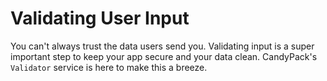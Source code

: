 # Validating User Input

You can't always trust the data users send you. Validating input is a super important step to keep your app secure and your data clean. CandyPack's `Validator` service is here to make this a breeze.